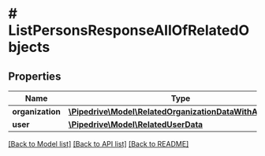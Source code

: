 # # ListPersonsResponseAllOfRelatedObjects

## Properties

Name | Type | Description | Notes
------------ | ------------- | ------------- | -------------
**organization** | [**\Pipedrive\Model\RelatedOrganizationDataWithActiveFlag**](RelatedOrganizationDataWithActiveFlag.md) |  | [optional]
**user** | [**\Pipedrive\Model\RelatedUserData**](RelatedUserData.md) |  | [optional]

[[Back to Model list]](../../README.md#models) [[Back to API list]](../../README.md#endpoints) [[Back to README]](../../README.md)
